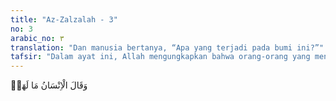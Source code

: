 ```yaml
---
title: "Az-Zalzalah - 3"
no: 3
arabic_no: ٣
translation: "Dan manusia bertanya, “Apa yang terjadi pada bumi ini?”"
tafsir: "Dalam ayat ini, Allah mengungkapkan bahwa orang-orang yang mengalami dan menyaksikan kejadian yang dahsyat dan membuat terperanjat orang-orang yang melihatnya, berkata, \"Apa gerangan yang terjadi pada bumi. Ini belum pernah terjadi sebelumnya?\" Dalam ayat lain, Allah berfirman:\n\nDan kamu melihat manusia dalam keadaan mabuk, padahal sebenarnya mereka tidak mabuk. (al-hajj/22: 2)"
---
```


وَقَالَ الْاِنْسَانُ مَا لَهَاۚ
